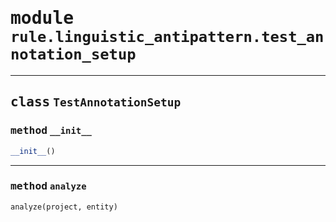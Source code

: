 <!-- markdownlint-disable -->

# <kbd>module</kbd> `rule.linguistic_antipattern.test_annotation_setup`






---

## <kbd>class</kbd> `TestAnnotationSetup`




### <kbd>method</kbd> `__init__`

```python
__init__()
```








---

### <kbd>method</kbd> `analyze`

```python
analyze(project, entity)
```







